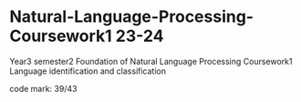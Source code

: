 # Natural-Language-Processing-Coursework1 23-24
Year3 semester2 Foundation of Natural Language Processing Coursework1
Language identification and classification

code mark: 39/43
